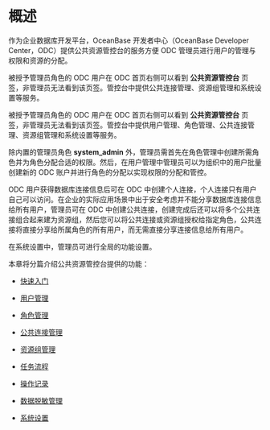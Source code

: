 概述 
=======================

作为企业数据库开发平台，OceanBase 开发者中心（OceanBase Developer Center，ODC）提供公共资源管控台的服务方便 ODC 管理员进行用户的管理与权限和资源的分配。

被授予管理员角色的 ODC 用户在 ODC 首页右侧可以看到 **公共资源管控台** 页签，非管理员无法看到该页签。管控台中提供公共连接管理、资源组管理和系统设置等服务。

被授予管理员角色的 ODC 用户在 ODC 首页右侧可以看到 **公共资源管控台** 页签，非管理员无法看到该页签。管控台中提供用户管理、角色管理、公共连接管理、资源组管理和系统设置等服务。

除内置的管理员角色 **system_admin** 外，管理员需首先在角色管理中创建所需角色并为角色分配合适的权限。然后，在用户管理中管理员可以为组织中的用户批量创建新的 ODC 账户并进行角色的分配以实现权限的分配和管控。

ODC 用户获得数据库连接信息后可在 ODC 中创建个人连接，个人连接只有用户自己可以访问。在企业的实际应用场景中出于安全考虑并不能分享数据库连接信息给所有用户，管理员可在 ODC 中创建公共连接，创建完成后还可以将多个公共连接组合起来建为资源组，然后您可以将公共连接或资源组授权给指定角色，公共连接将直接分享给所属角色的所有用户，而无需直接分享连接信息给所有用户。

在系统设置中，管理员可进行全局的功能设置。

本章将分篇介绍公共资源管控台提供的功能：

* [快速入门](../4.web-odc-public-resource-management/2.web-odc-public-resource-quickstart.md)

  

* [用户管理](3.web-odc-public-resource-permission/4.web-odc-manage-users.md)

  

* [角色管理](3.web-odc-public-resource-permission/3.web-odc-manage-roles.md)

  

* [公共连接管理](3.web-odc-public-resource-permission/1.web-odc-manage-public-connection.md)

  

* [资源组管理](3.web-odc-public-resource-permission/2.web-odc-manage-resource-groups.md)

  

* [任务流程](../4.web-odc-public-resource-management/4.web-odc-task-process.md)

  

* [操作记录](../4.web-odc-public-resource-management/5.web-odc-operating-records.md)


* [数据脱敏管理](../4.web-odc-public-resource-management/6.web-odc-desensitization-rules.md)

* [系统设置](../4.web-odc-public-resource-management/6.web-odc-system-settings.md)

  




